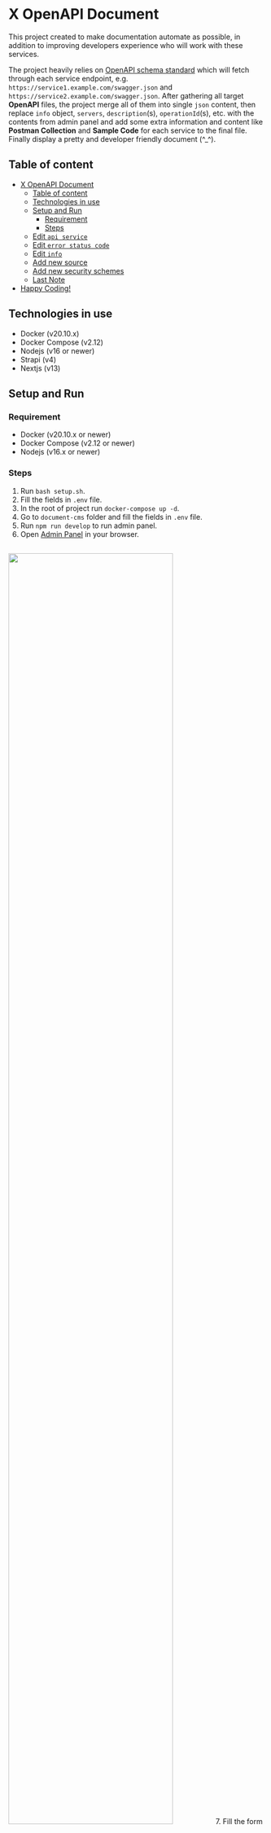 # X OpenAPI Document
This project created to make documentation automate as possible, in addition to improving developers experience who will work with these services.

The project heavily relies on [OpenAPI schema standard](https://spec.openapis.org/oas/latest.html) which will fetch through each service endpoint, e.g. `https://service1.example.com/swagger.json` and `https://service2.example.com/swagger.json`. After gathering all target **OpenAPI** files, the project merge all of them into single `json` content, then replace `info` object, `servers`, `description`(s), `operationId`(s), etc. with the contents from admin panel and add some extra information and content like __Postman Collection__ and __Sample Code__ for each service to the final file. Finally display a pretty and developer friendly document (^_^).

## Table of content
- [X OpenAPI Document](#x-openapi-document)
  - [Table of content](#table-of-content)
  - [Technologies in use](#technologies-in-use)
  - [Setup and Run](#setup-and-run)
    - [Requirement](#requirement)
    - [Steps](#steps)
  - [Edit `api service`](#edit-api-service)
  - [Edit `error status code`](#edit-error-status-code)
  - [Edit `info`](#edit-info)
  - [Add new source](#add-new-source)
  - [Add new security schemes](#add-new-security-schemes)
  - [Last Note](#last-note)
- [Happy Coding!](#happy-coding)


## Technologies in use
- Docker (v20.10.x)
- Docker Compose (v2.12)
- Nodejs (v16 or newer)
- Strapi (v4)
- Nextjs (v13)


## Setup and Run
### Requirement
- Docker (v20.10.x or newer)
- Docker Compose (v2.12 or newer)
- Nodejs (v16.x or newer)
### Steps
1. Run `bash setup.sh`.
2. Fill the fields in `.env` file.
3. In the root of project run `docker-compose up -d`.
4. Go to `document-cms` folder and fill the fields in `.env` file.
5. Run `npm run develop` to run admin panel.
6. Open [Admin Panel](http://localhost:1337/admin/auth/register-admin) in your browser.
<img src="./_assets/strapi-register.png" style="width: 80%; margin: 15px auto"/>
7. Fill the form and continue to the panel.
8. Go to `Content Manager` and click on **Introduction**.
<img src="./_assets/strapi-introduction.png" style="width: 80%; margin: 15px auto"/>
1.  Change the fields if you want and then click on **Save** button and the **Publish** button to publish the content.
2.   Go to **Setting** and create an **API Token** with `full-access` and `unlimited` expire time.
<img src="./_assets/strapi-api-token.png" style="width: 80%; margin: 15px auto"/>
1.  Copy generated token and fill it in `.env` file for `ADMIN_PANEL_TOKEN` in the root of project. Important! don't forget to save token in panel.

<img src="./_assets/strapi-api-token-2.png" style="width: 80%; margin: 15px auto"/>
1.  In the root of project, run command below to reload environment variables
```bash
docker-compose down && docker-compose up -d
```
1.  Open `http://localhost:2233` in your browser to visit document ([link](http://localhost:2233)). If you did steps correctly, you should see your introduction content on document page and additional content like **Sample Codes** and link to **Postman Collection** which generated from merged OpenAPI file.
    
<img src="./_assets/document-1.png" style="width: 80%; margin: 15px auto"/>

## Edit `api service`
For editing service content, go to **Content Manager>Collection Types>Api Service**. Then select the service you want to edit.
<br/>
<img src="./_assets/document-2.png" style="width: 80%; margin: 15px auto"/>
<br>
You can change `title`, `description`, `response_description`, `public` (service visibility), and `service_input` and `service_output` which sets description for service fields.

| Field | Description | Read Only | Default |
| :----- | :----------- | :---------: | :------- |
| identifier | Service **ID** | Yes | `SERVICE_METHOD:SERVICE_URL` |
| title |  Service title for naming service in document. This field will shown in document menu | No | `OperationId` |
| description | Any additional description that can use as service description, use cases, etc. | No | -- |
| response_description | For display any additional information for service response | No | -- |
| public | service visibility status. If you turn this field false, api service will remove from document. Useful for case that there is some business reason for some services to not be visible for everyone | No | True |
| service_input | service request description. **request body** exist in `body` field, **request paths parameters** exist in `paths`, **request header parameter** exist in `headers` field and **request query parameters** exist in `queries`. **IMPORTANT!!**, JUST ONLY change the value of description fields; otherwise your content will not appears in document | No But Yes (😊) | JSON |
| service_output | service response description. Each response content-type has its declaration and if a content-type has multiple response schema, you have an array of response schemas, **IMPORTANT!!**, JUST ONLY change the value of description fields; otherwise your content will not appears in document | No But Yes (😊) | JSON |

## Edit `error status code`
As system error codes description should remain same in every systems. So description of system error can be sets in one place. 
<br>
For editing description of error status codes, go to **Content Manager>Collection Types>Error Status Code**, then select error status code and edit description.
<br/>
<img src="./_assets/document-3.png" style="width: 80%; margin: 15px auto"/>
<br>

## Edit `info`
You do it in [Setup and Run](#setup-and-run) in step 8. You can figure it out 😉.

## Add new source
Go to `./x-openapi-documentation/config` and change `openapiSourceList`. Each source should have unique prefix.
```js
export const openapiSourceList: OpenApiSource[] = [
  ...
  {
    url: 'http://api.example.com/assets/swagger.json',
    prefix: '/example-unique-prefix',
  },
  ...
];
```

## Add new security schemes
Go to `./x-openapi-documentation/config` and change `openapiSecuritySchemes`. Each source should have unique prefix.
```js
/**
 * [more info for redocly and securitySchemes](https://redocly.com/docs/openapi-visual-reference/security-schemes/)
 * [for OAuth2 see this link](https://redocly.com/docs/openapi-visual-reference/oauth-flows/)
 */
export const openapiSecuritySchemes: {
  [key: string]: {
    type: 'apiKey' | 'http' | 'oauth2' | 'openIdConnect';
    name: string;
    in: 'query' | 'header' | 'cookie';
    scheme?: any;
  };
} = {
  api_key: {
    type: 'apiKey',
    name: 'authorization',
    in: 'header',
  },
  Authorization: {
    type: 'http',
    name: 'authorization',
    in: 'header',
    scheme: 'basic',
  },
};
```

## Last Note
- **API Service** and **Error Status Code** records will insert automatically. So, there is no need to create new entry for new services. They JUST need to be exist in their project OpenAPI file.
- If you already got strapi admin panel, just copy folders in `./document-cms/src/api` in your strapi project and build your project again.
- For adding this features to existing **nextjs** project, you just need to copy files as below and add them to your project: 
```
|- ./x-openapi-documentation
    |- config
       |- openapi.ts
      
    |- pages
       |- api
          |- openapi
             |- index.ts
             |- postman.ts

    |- public
       |- docs-logo.jpeg

    |- server
       |- admin-panel.service.ts
       |- openapi-extensions.service.ts
       |- openapi.service.ts

    |- types
       |- index.ts
    
    |- utils
       |- index.ts
    
```


# Happy Coding!
This project created by effort of finnotech developers. To the moon 🚀